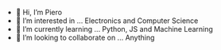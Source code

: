 - 👋 Hi, I’m Piero
- 👀 I’m interested in ... Electronics and Computer Science
- 🌱 I’m currently learning ... Python, JS and Machine Learning
- 💞️ I’m looking to collaborate on ... Anything

<!---
VauntPy/VauntPy is a ✨ special ✨ repository because its `README.md` (this file) appears on your GitHub profile.
You can click the Preview link to take a look at your changes.
--->
